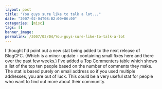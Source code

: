 ```yaml
---
layout: post
title: "You guys sure like to talk a lot..."
date: "2007-02-04T08:02:00+06:00"
categories: [misc]
tags: []
banner_image: 
permalink: /2007/02/04/You-guys-sure-like-to-talk-a-lot
---
```


I thought I'd point out a new stat being added to the next release of BlogCFC. (Which is a minor update - containing small fixes here and there over the past few weeks.) I've added a <a href="http://ray.camdenfamily.com/stats.cfm#topcommenters">Top Commenters</a> table which shows a list of the top ten people based on the number of comments they make. The stat is based purely on email address so if you used multiple addresses, you are out of luck. This could be a very useful stat for people who want to find out more about their community.